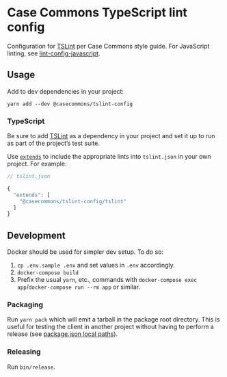 # Case Commons TypeScript lint config

Configuration for [TSLint](https://palantir.github.io/tslint/) per Case Commons style guide. For JavaScript linting, see [lint-config-javascript](https://github.com/Casecommons/lint-config-javascript).

## Usage

Add to dev dependencies in your project:

```
yarn add --dev @casecommons/tslint-config
```

### TypeScript

Be sure to add [TSLint](https://palantir.github.io/tslint/) as a dependency in your project and set it up to run as part of the project’s test suite.

Use [`extends`](https://palantir.github.io/tslint/usage/configuration/) to include the appropriate lints into `tslint.json` in your own project. For example:

```javascript
// tslint.json

{
  "extends": [
    "@casecommons/tslint-config/tslint"
  ]
}
```

## Development

Docker should be used for simpler dev setup. To do so:

1. `cp .env.sample .env` and set values in `.env` accordingly.
2. `docker-compose build`
3. Prefix the usual `yarn`, etc., commands with `docker-compose exec app`/`docker-compose run --rm app` or similar.

### Packaging

Run `yarn pack` which will emit a tarball in the package root directory. This is useful for testing the client in another project without having to perform a release (see [package.json local paths](https://docs.npmjs.com/files/package.json#local-paths)).

### Releasing

Run `bin/release`.
